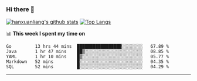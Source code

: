 ### Hi there 👋

<!--
**hanxuanliang/hanxuanliang** is a ✨ _special_ ✨ repository because its `README.md` (this file) appears on your GitHub profile.

Here are some ideas to get you started:

- 🔭 I’m currently working on ...
- 🌱 I’m currently learning ...
- 👯 I’m looking to collaborate on ...
- 🤔 I’m looking for help with ...
- 💬 Ask me about ...
- 📫 How to reach me: ...
- 😄 Pronouns: ...
- ⚡ Fun fact: ...
-->
[![hanxuanliang's github stats](https://github-readme-stats.vercel.app/api?username=hanxuanliang&count_private=true&show_icons=true)](https://github.com/anuraghazra/github-readme-stats)
[![Top Langs](https://github-readme-stats.vercel.app/api/top-langs/?username=hanxuanliang&layout=compact)](https://github.com/anuraghazra/github-readme-stats)

📊 **This week I spent my time on**
<!--START_SECTION:waka-->
```text
Go         13 hrs 44 mins  █████████████████░░░░░░░░   67.89 % 
Java       1 hr 47 mins    ██▒░░░░░░░░░░░░░░░░░░░░░░   08.85 % 
YAML       1 hr 10 mins    █▒░░░░░░░░░░░░░░░░░░░░░░░   05.77 % 
Markdown   52 mins         █░░░░░░░░░░░░░░░░░░░░░░░░   04.35 % 
SQL        52 mins         █░░░░░░░░░░░░░░░░░░░░░░░░   04.29 % 
```
<!--END_SECTION:waka-->

***